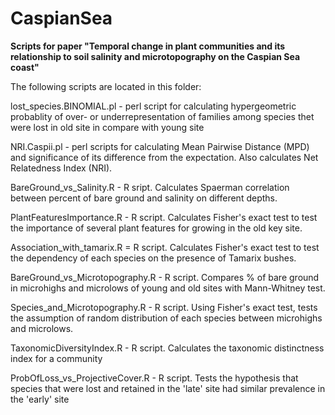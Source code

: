# CaspianSea
**Scripts for paper "Temporal change in plant communities and its relationship to soil salinity and microtopography on the Caspian Sea coast"**

The following scripts are located in this folder:

lost_species.BINOMIAL.pl - perl script for calculating hypergeometric probablity of over- 
                           or underrepresentation of families among species thet were lost
                           in old site in compare with young site

NRI.Caspii.pl - perl scripts for calculating Mean Pairwise Distance (MPD) and significance of its
                 difference from the expectation. Also calculates Net Relatedness Index (NRI).

BareGround_vs_Salinity.R - R sript. Calculates Spaerman correlation between percent of bare ground 
                           and salinity on different depths. 

PlantFeaturesImportance.R - R script. Calculates Fisher's exact test to test the importance of
                            several plant features for growing in the old key site.

Association_with_tamarix.R = R script. Calculates Fisher's exact test to test the dependency of each species
                         on the presence of Tamarix bushes.

BareGround_vs_Microtopography.R - R script. Compares % of bare ground in microhighs and microlows of young 
                                  and old sites with Mann-Whitney test.

Species_and_Microtopography.R - R script. Using Fisher's exact test, tests the assumption of random distribution of each species 
                                between microhighs and microlows. 
                                
TaxonomicDiversityIndex.R - R script. Calculates the taxonomic distinctness index for a community 

ProbOfLoss_vs_ProjectiveCover.R - R script. Tests the hypothesis that species that were lost and retained in the 'late' site had similar prevalence in the 'early' site

